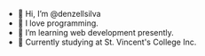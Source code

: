 - 👋 Hi, I’m @denzellsilva
- 👀 I love programming.
- 🌱 I’m learning web development presently.
- 🏫 Currently studying at St. Vincent's College Inc.

<!---
denzellsilva/denzellsilva is a ✨ special ✨ repository because its `README.md` (this file) appears on your GitHub profile.
You can click the Preview link to take a look at your changes.
--->
